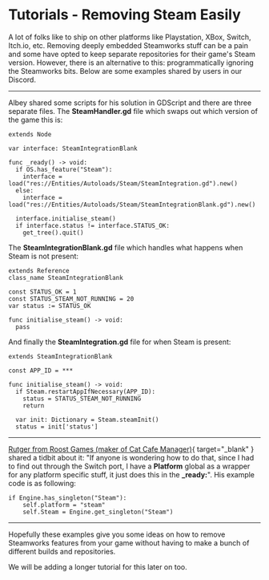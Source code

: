 # Tutorials - Removing Steam Easily

A lot of folks like to ship on other platforms like Playstation, XBox, Switch, Itch.io, etc.  Removing deeply embedded Steamworks stuff can be a pain and some have opted to keep separate repositories for their game's Steam version.  However, there is an alternative to this: programmatically ignoring the Steamworks bits. Below are some examples shared by users in our Discord.

---

Albey shared some scripts for his solution in GDScript and there are three separate files. The **SteamHandler.gd** file which swaps out which version of the game this is:

````
extends Node

var interface: SteamIntegrationBlank

func _ready() -> void:
  if OS.has_feature("Steam"):
    interface = load("res://Entities/Autoloads/Steam/SteamIntegration.gd").new()
  else:
    interface = load("res://Entities/Autoloads/Steam/SteamIntegrationBlank.gd").new()

  interface.initialise_steam()
  if interface.status != interface.STATUS_OK:
    get_tree().quit()
````

The **SteamIntegrationBlank.gd** file which handles what happens when Steam is not present:

````
extends Reference
class_name SteamIntegrationBlank

const STATUS_OK = 1
const STATUS_STEAM_NOT_RUNNING = 20
var status := STATUS_OK

func initialise_steam() -> void:
  pass
````

And finally the **SteamIntegration.gd** file for when Steam is present:

````
extends SteamIntegrationBlank

const APP_ID = ***

func initialise_steam() -> void:
  if Steam.restartAppIfNecessary(APP_ID):
    status = STATUS_STEAM_NOT_RUNNING
    return

  var init: Dictionary = Steam.steamInit()
  status = init['status']
````

---

[Rutger from Roost Games (maker of Cat Cafe Manager)](https://catcafemanager.com){ target="_blank" } shared a tidbit about it: "If anyone is wondering how to do that, since I had to find out through the Switch port, I have a **Platform** global as a wrapper for any platform specific stuff, it just does this in the **_ready:**".  His example code is as following:

````
if Engine.has_singleton("Steam"):
	self.platform = "steam"
	self.Steam = Engine.get_singleton("Steam")
````

---

Hopefully these examples give you some ideas on how to remove Steamworks features from your game without having to make a bunch of different builds and repositories.

We will be adding a longer tutorial for this later on too.